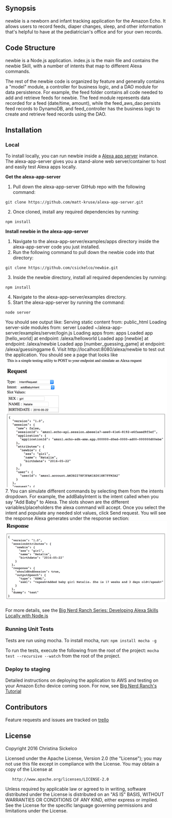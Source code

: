 ## Synopsis

newbie is a newborn and infant tracking application for the Amazon Echo. It allows users to record feeds, diaper changes, sleep, and other information that's helpful to have at the pediatrician's office and for your own records.

## Code Structure

newbie is a Node.js application. index.js is the main file and contains the newbie Skill, with a number of intents that map to different Alexa commands. 

The rest of the newbie code is organized by feature and generally contains a "model" module, a controller for business logic, and a DAO module for data persistence. For example, the feed folder contains all code needed to add and retrieve feeds for newbie. The feed module represents data recorded for a feed (date/time, amount), while the feed_aws_dao persists feed records to DynamoDB, and feed_controller has the business logic to create and retrieve feed records using the DAO.

## Installation

### Local 

To install locally, you can run newbie inside a [Alexa app server](https://www.npmjs.com/package/alexa-app-server) instance. The alexa-app-server gives you a stand-alone web server/container to host and easily test Alexa apps locally.

**Get the alexa-app-server**

1. Pull down the alexa-app-server GitHub repo with the following command:
```
git clone https://github.com/matt-kruse/alexa-app-server.git
``` 
2. Once cloned, install any required dependencies by running:
```
npm install
```

**Install newbie in the alexa-app-server**

1. Navigate to the alexa-app-server/examples/apps directory inside the alexa-app-server code you just installed.
2. Run the following command to pull down the newbie code into that directory:
```
git clone https://github.com/csickelco/newbie.git
``` 
3. Inside the newbie directory, install all required dependencies by running:
```
npm install
``` 
4. Navigate to the alexa-app-server/examples directory.
5. Start the alexa-app-server by running the command:
```
node server
```
You should see output like:
Serving static content from: public_html
Loading server-side modules from: server
   Loaded ~/alexa-app-server/examples/server/login.js
Loading apps from: apps
   Loaded app [hello_world] at endpoint: /alexa/helloworld
   Loaded app [newbie] at endpoint: /alexa/newbie
   Loaded app [number_guessing_game] at endpoint: /alexa/guessinggame
6. Visit http://localhost:8080/alexa/newbie to test out the application.
You should see a page that looks like ![this](./alexa-app-server.png?raw=true "Newbie in Alexa App Server")
7. You can simulate different commands by selecting them from the intents dropdown. For example, the
addBabyIntent is the intent called when you say "Add Baby" to Alexa. The slots shown are the different
variables/placeholders the alexa command will accept. Once you select the intent and populate any
needed slot values, click Send request. You will see the response Alexa generates under the response section:
![response](./alexa-app-server-response.png?raw=true "Newbie Response in Alexa App Server")

For more details, see the [Big Nerd Ranch Series: Developing Alexa Skills Locally with Node.js](https://developer.amazon.com/public/community/post/Tx1BIPOTYRL82PV/Big-Nerd-Ranch-Series-Developing-Alexa-Skills-Locally-with-Node-js-Implementing)

### Running Unit Tests
Tests are run using mocha. To install mocha, run:
```npm install mocha -g```

To run the tests, execute the following from the root of the project:
```mocha test --recursive --watch``` from the root of the project. 

### Deploy to staging

Detailed instructions on deploying the application to AWS and testing on your Amazon Echo device coming soon. For now, see [Big Nerd Ranch's Tutorial](https://developer.amazon.com/public/community/post/Tx2LL8LQWN9T33O/Big-Nerd-Ranch-Series-Developing-Alexa-Skills-Locally-with-Node-js-Deploying-You)

## Contributors

Feature requests and issues are tracked on [trello](https://trello.com/b/8m6eYU5T/newbie)

## License

Copyright 2016 Christina Sickelco

   Licensed under the Apache License, Version 2.0 (the "License");
   you may not use this file except in compliance with the License.
   You may obtain a copy of the License at

       http://www.apache.org/licenses/LICENSE-2.0

   Unless required by applicable law or agreed to in writing, software
   distributed under the License is distributed on an "AS IS" BASIS,
   WITHOUT WARRANTIES OR CONDITIONS OF ANY KIND, either express or implied.
   See the License for the specific language governing permissions and
   limitations under the License.